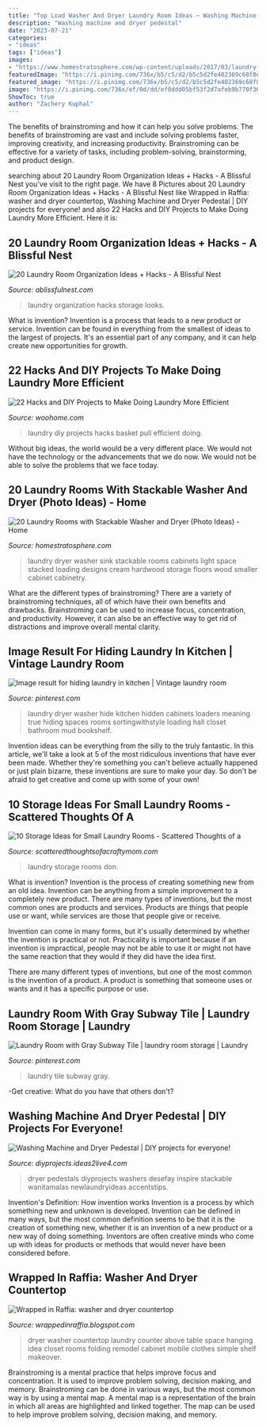 ```yaml
---
title: "Top Load Washer And Dryer Laundry Room Ideas ~ Washing Machine And Dryer Pedestal"
description: "Washing machine and dryer pedestal"
date: "2023-07-21"
categories:
- "ideas"
tags: ["ideas"]
images:
- "https://www.homestratosphere.com/wp-content/uploads/2017/03/laundry-mar7-17-6.jpg"
featuredImage: "https://i.pinimg.com/736x/b5/c5/d2/b5c5d2fe402369c68f8e19eaba97944e.jpg?b=t"
featured_image: "https://i.pinimg.com/736x/b5/c5/d2/b5c5d2fe402369c68f8e19eaba97944e.jpg?b=t"
image: "https://i.pinimg.com/736x/ef/0d/dd/ef0ddd05bf53f2d7afeb9b770f367cfc.jpg"
ShowToc: true
author: "Zachery Kuphal"
---
```



The benefits of brainstroming and how it can help you solve problems.
The benefits of brainstroming are vast and include solving problems faster, improving creativity, and increasing productivity. Brainstroming can be effective for a variety of tasks, including problem-solving, brainstorming, and product design.

	

		
searching about 20 Laundry Room Organization Ideas + Hacks - A Blissful Nest you've visit to the right page. We have 8 Pictures about 20 Laundry Room Organization Ideas + Hacks - A Blissful Nest like Wrapped in Raffia: washer and dryer countertop, Washing Machine and Dryer Pedestal | DIY projects for everyone! and also 22 Hacks and DIY Projects to Make Doing Laundry More Efficient. Here it is:
		
    
## 20 Laundry Room Organization Ideas + Hacks - A Blissful Nest

<img loading=lazy src="https://i0.wp.com/ablissfulnest.com/wp-content/uploads/2016/03/20-Laundry-Room-Organization-Ideas-PI.jpg?resize=650%2C1000&amp;ssl=1" onerror="this.onerror=null;this.src='https://tse1.mm.bing.net/th?id=OIP.i-RrF-Y8668XHeI_UYWAcwHaLZ&amp;pid=15.1';" alt="20 Laundry Room Organization Ideas + Hacks - A Blissful Nest">

_Source: ablissfulnest.com_

>laundry organization hacks storage looks. 

	

What is invention?
Invention is a process that leads to a new product or service. Invention can be found in everything from the smallest of ideas to the largest of projects. It's an essential part of any company, and it can help create new opportunities for growth.

    
## 22 Hacks And DIY Projects To Make Doing Laundry More Efficient

<img loading=lazy src="http://www.woohome.com/wp-content/uploads/2017/06/Hacks-and-DIY-Projects-for-Laundry-Room-9.jpg" onerror="this.onerror=null;this.src='https://tse3.mm.bing.net/th?id=OIP._0SiGFTkgq-qj4JkK63atwDFE8&amp;pid=15.1';" alt="22 Hacks and DIY Projects to Make Doing Laundry More Efficient">

_Source: woohome.com_

>laundry diy projects hacks basket pull efficient doing. 

	

Without big ideas, the world would be a very different place. We would not have the technology or the advancements that we do now. We would not be able to solve the problems that we face today.

    
## 20 Laundry Rooms With Stackable Washer And Dryer (Photo Ideas) - Home

<img loading=lazy src="https://www.homestratosphere.com/wp-content/uploads/2017/03/laundry-mar7-17-6.jpg" onerror="this.onerror=null;this.src='https://tse4.mm.bing.net/th?id=OIP.N4WCnF4dVz338wRIkU134AHaLG&amp;pid=15.1';" alt="20 Laundry Rooms with Stackable Washer and Dryer (Photo Ideas) - Home">

_Source: homestratosphere.com_

>laundry dryer washer sink stackable rooms cabinets light space stacked loading designs cream hardwood storage floors wood smaller cabinet cabinetry. 

	

What are the different types of brainstroming?
There are a variety of brainstroming techniques, all of which have their own benefits and drawbacks. Brainstroming can be used to increase focus, concentration, and productivity. However, it can also be an effective way to get rid of distractions and improve overall mental clarity.

    
## Image Result For Hiding Laundry In Kitchen | Vintage Laundry Room

<img loading=lazy src="https://i.pinimg.com/736x/ef/0d/dd/ef0ddd05bf53f2d7afeb9b770f367cfc.jpg" onerror="this.onerror=null;this.src='https://tse4.mm.bing.net/th?id=OIP.DCHcqvPbmtieDhismdoHQwHaLH&amp;pid=15.1';" alt="Image result for hiding laundry in kitchen | Vintage laundry room">

_Source: pinterest.com_

>laundry dryer washer hide kitchen hidden cabinets loaders meaning true hiding spaces rooms sortingwithstyle loading hall closet bathroom mud bookshelf. 

	

Invention ideas can be everything from the silly to the truly fantastic. In this article, we'll take a look at 5 of the most ridiculous inventions that have ever been made. Whether they're something you can't believe actually happened or just plain bizarre, these inventions are sure to make your day. So don't be afraid to get creative and come up with some of your own!

    
## 10 Storage Ideas For Small Laundry Rooms - Scattered Thoughts Of A

<img loading=lazy src="https://platform-remix-production.s3.amazonaws.com/uploads/d472418c-64a7-11e2-9c98-22000af92f17/d0e53fb0-6012-11e5-9cc0-22000afd2dc7.jpg" onerror="this.onerror=null;this.src='https://tse3.mm.bing.net/th?id=OIP.385Vf763rxBGwe6C0eoXngHaLH&amp;pid=15.1';" alt="10 Storage Ideas for Small Laundry Rooms - Scattered Thoughts of a">

_Source: scatteredthoughtsofacraftymom.com_

>laundry storage rooms don. 

	

What is invention?
Invention is the process of creating something new from an old idea. Invention can be anything from a simple improvement to a completely new product. 
There are many types of inventions, but the most common ones are products and services. Products are things that people use or want, while services are those that people give or receive. 

Invention can come in many forms, but it's usually determined by whether the invention is practical or not. Practicality is important because if an invention is impractical, people may not be able to use it or might not have the same reaction that they would if they did have the idea first. 

There are many different types of inventions, but one of the most common is the invention of a product. A product is something that someone uses or wants and it has a specific purpose or use.

    
## Laundry Room With Gray Subway Tile | Laundry Room Storage | Laundry

<img loading=lazy src="https://i.pinimg.com/736x/b5/c5/d2/b5c5d2fe402369c68f8e19eaba97944e.jpg?b=t" onerror="this.onerror=null;this.src='https://tse2.mm.bing.net/th?id=OIP.GbYRflWWtL6TF6GkSCSVRAHaLH&amp;pid=15.1';" alt="Laundry Room with Gray Subway Tile | laundry room storage | Laundry">

_Source: pinterest.com_

>laundry tile subway gray. 

	

-Get creative: What do you have that others don't?

    
## Washing Machine And Dryer Pedestal | DIY Projects For Everyone!

<img loading=lazy src="https://diyprojects.ideas2live4.com/wp-content/uploads/sites/5/2014/10/Pedestal6.jpg" onerror="this.onerror=null;this.src='https://tse1.mm.bing.net/th?id=OIP.tZECfKeGh1YYIiR1IVbegQHaLE&amp;pid=15.1';" alt="Washing Machine and Dryer Pedestal | DIY projects for everyone!">

_Source: diyprojects.ideas2live4.com_

>dryer pedestals diyprojects washers desefay inspire stackable wanitamalas newlaundryideas accentstips. 

	

Invention's Definition: How invention works
Invention is a process by which something new and unknown is developed. Invention can be defined in many ways, but the most common definition seems to be that it is the creation of something new, whether it is an invention of a new product or a new way of doing something. Inventors are often creative minds who come up with ideas for products or methods that would never have been considered before.

    
## Wrapped In Raffia: Washer And Dryer Countertop

<img loading=lazy src="http://2.bp.blogspot.com/-jbzZPZg6HYo/UDdxy20d96I/AAAAAAAAEHk/u-4Sbjmkcsw/s1600/counter5.jpg" onerror="this.onerror=null;this.src='https://tse3.mm.bing.net/th?id=OIP.TYcQfhjZc6ISUT6I36md0QHaJ4&amp;pid=15.1';" alt="Wrapped in Raffia: washer and dryer countertop">

_Source: wrappedinraffia.blogspot.com_

>dryer washer countertop laundry counter above table space hanging idea closet rooms folding remodel cabinet mobile clothes simple shelf makeover. 

	

Brainstroming is a mental practice that helps improve focus and concentration. It is used to improve problem solving, decision making, and memory. Brainstroming can be done in various ways, but the most common way is by using a mental map. A mental map is a representation of the brain in which all areas are highlighted and linked together. The map can be used to help improve problem solving, decision making, and memory.

